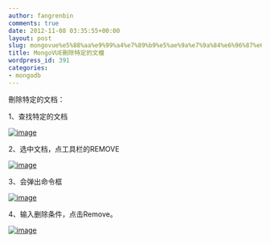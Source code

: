 ```yaml
---
author: fangrenbin
comments: true
date: 2012-11-08 03:35:55+00:00
layout: post
slug: mongovue%e5%88%aa%e9%99%a4%e7%89%b9%e5%ae%9a%e7%9a%84%e6%96%87%e6%aa%94
title: MongoVUE刪除特定的文檔
wordpress_id: 391
categories:
- mongodb
---
```


刪除特定的文档：

 

1、查找特定的文档

 

[![image](http://frb.name/wp-content/uploads/2012/11/image_thumb.png)](http://frb.name/wp-content/uploads/2012/11/image.png)

 

2、选中文档，点工具栏的REMOVE

 

[![image](http://frb.name/wp-content/uploads/2012/11/image_thumb1.png)](http://frb.name/wp-content/uploads/2012/11/image1.png)

 

3、会弹出命令框

 

[![image](http://frb.name/wp-content/uploads/2012/11/image_thumb2.png)](http://frb.name/wp-content/uploads/2012/11/image2.png)

 

4、输入删除条件，点击Remove。

 

[![image](http://frb.name/wp-content/uploads/2012/11/image_thumb3.png)](http://frb.name/wp-content/uploads/2012/11/image3.png)
